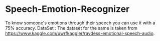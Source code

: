 # Speech-Emotion-Recognizer
To know someone's emotions through their speech you can use it with a 75% accuracy.
DataSet : The dataset for the same is taken from https://www.kaggle.com/uwrfkaggler/ravdess-emotional-speech-audio.
